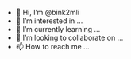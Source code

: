- 👋 Hi, I’m @bink2mli
- 👀 I’m interested in ...
- 🌱 I’m currently learning ...
- 💞️ I’m looking to collaborate on ...
- 📫 How to reach me ...

<!---
bink2mli/bink2mli is a ✨ special ✨ repository because its `README.md` (this file) appears on your GitHub profile.
You can click the Preview link to take a look at your changes.
--->
